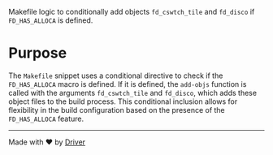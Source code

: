<!--------------------------------------------------------------------------------->
<!-- IMPORTANT: This file is auto-generated by Driver (https://driver.ai). -------->
<!-- Manual edits may be overwritten on future commits. --------------------------->
<!--------------------------------------------------------------------------------->

Makefile logic to conditionally add objects `fd_cswtch_tile` and `fd_disco` if `FD_HAS_ALLOCA` is defined.

# Purpose
The `Makefile` snippet uses a conditional directive to check if the `FD_HAS_ALLOCA` macro is defined. If it is defined, the `add-objs` function is called with the arguments `fd_cswtch_tile` and `fd_disco`, which adds these object files to the build process. This conditional inclusion allows for flexibility in the build configuration based on the presence of the `FD_HAS_ALLOCA` feature.

---
Made with ❤️ by [Driver](https://www.driver.ai/)